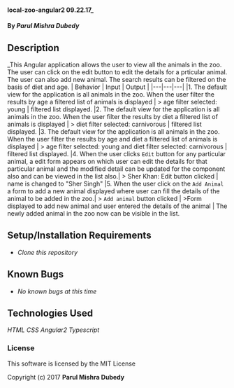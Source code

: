 #### local-zoo-angular2 09.22.17_

#### By _**Parul Mishra Dubedy**_

## Description

_This Angular application allows the user to view all the animals in the zoo. The user can click on the edit button to edit the details for a prticular animal. The user can also add new animal. The search results can be filtered on the basis of diet and age.
| Behavior  | Input  | Output  |
|---|---|---|
|1.  The default view for the application is all animals in the zoo. When the user filter the results by age a filtered list of animals is displayed | > age filter selected:  young | filtered list displayed.
|2.  The default view for the application is all animals in the zoo. When the user filter the results by diet a filtered list of animals is displayed | > diet filter selected:  carnivorous | filtered list displayed.
|3.  The default view for the application is all animals in the zoo. When the user filter the results by age and diet a filtered list of animals is displayed | > age filter selected: young and diet filter selected:  carnivorous | filtered list displayed.
|4.  When the user clicks `Edit` button for any particular animal, a edit form appears on which user can edit the details for that particular animal and the modified detail can be updated for the component also and can be viewed in the list also.| > Sher Khan: Edit button clicked | name is changed to "Sher Singh"
|5.  When the user click on the `Add Animal` a form to add a new animal displayed where user can fill the details of the animal to be added in the zoo.| > `Add animal` button clicked | >Form displayed to add new animal and user entered the details of the animal | The newly added animal in the zoo now can be visible in the list.  


## Setup/Installation Requirements

* _Clone this repository_

## Known Bugs

* _No known bugs at this time_

## Technologies Used

_HTML_
_CSS_
_Angular2_
_Typescript_

### License

This software is licensed by the MIT License

Copyright (c) 2017 **Parul Mishra Dubedy**

